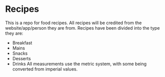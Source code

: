 # Recipes

This is a repo for food recipes.
All recipes will be credited from the website/app/person they are from.
Recipes have been divided into the type they are:
  + Breakfast
  + Mains
  + Snacks
  + Desserts
  + Drinks
All measurements use the metric system, with some being converted from imperial values.

